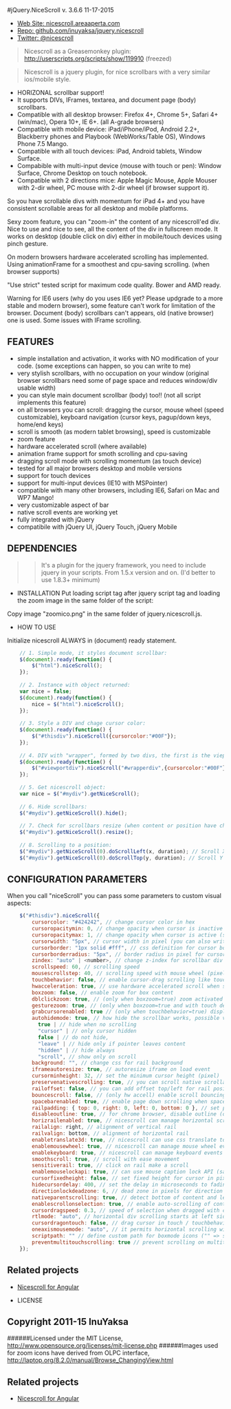 #jQuery.NiceScroll
v. 3.6.6 11-17-2015

 - [Web Site: nicescroll.areaaperta.com](http://nicescroll.areaaperta.com)
 - [Repo: github.com/inuyaksa/jquery.nicescroll](https://github.com/inuyaksa/jquery.nicescroll)
 - [Twitter: @nicescroll](https://twitter.com/nicescroll)

> Nicescroll as a Greasemonkey plugin: http://userscripts.org/scripts/show/119910 (freezed)


> Nicescroll is a jquery plugin, for nice scrollbars with a very similar ios/mobile style.

  - HORIZONAL scrollbar support!
  - It supports DIVs, IFrames, textarea, and document page (body) scrollbars.
  - Compatible with all desktop browser: Firefox 4+, Chrome 5+, Safari 4+ (win/mac), Opera 10+, IE 6+. (all A-grade browsers)
  - Compatible with mobile device: iPad/iPhone/iPod, Android 2.2+, Blackberry phones and Playbook (WebWorks/Table OS), Windows Phone 7.5 Mango.
  - Compatible with all touch devices: iPad, Android tablets, Window Surface.
  - Compabible with multi-input device (mouse with touch or pen): Window Surface, Chrome Desktop on touch notebook.
  - Compatible with 2 directions mice: Apple Magic Mouse, Apple Mouser with 2-dir wheel, PC mouse with 2-dir wheel (if browser support it).

So you have scrollable divs with momentum for iPad 4+ and you have consistent scrollable areas for all desktop and mobile platforms.

Sexy zoom feature, you can "zoom-in" the content of any nicescroll'ed div.
Nice to use and nice to see, all the content of the div in fullscreen mode.
It works on desktop (double click on div) either in mobile/touch devices using pinch gesture.

On modern browsers hardware accelerated scrolling has implemented.
Using animationFrame for a smoothest and cpu-saving scrolling. (when browser supports)

"Use strict" tested script for maximum code quality.
Bower and AMD ready.

Warning for IE6 users (why do you uses IE6 yet? Please updgrade to a more stable and modern browser), some feature can't work for limitation of the browser.
Document (body) scrollbars can't appears, old (native browser) one is used. Some issues with IFrame scrolling.


## FEATURES

- simple installation and activation, it works with NO modification of your code. (some exceptions can happen, so you can write to me)
- very stylish scrollbars, with no occupation on your window (original browser scrollbars need some of page space and reduces window/div usable width)
- you can style main document scrollbar (body) too!! (not all script implements this feature)
- on all browsers you can scroll: dragging the cursor, mouse wheel (speed customizable), keyboard navigation (cursor keys, pagup/down keys, home/end keys)
- scroll is smooth (as modern tablet browsing), speed is customizable
- zoom feature
- hardware accelerated scroll (where available)
- animation frame support for smoth scrolling and cpu-saving
- dragging scroll mode with scrolling momentum (as touch device)
- tested for all major browsers desktop and mobile versions
- support for touch devices
- support for multi-input devices (IE10 with MSPointer)
- compatible with many other browsers, including IE6, Safari on Mac and WP7 Mango!
- very customizable aspect of bar
- native scroll events are working yet
- fully integrated with jQuery
- compatibile with jQuery UI, jQuery Touch, jQuery Mobile


## DEPENDENCIES
>> It's a plugin for the jquery framework, you need to include jquery in your scripts.
>> From 1.5.x version and on. (I'd better to use 1.8.3+ minimum)


* INSTALLATION
Put loading script tag after jquery script tag and loading the zoom image in the same folder of the script:

<script src="jquery.nicescroll.js"></script>

Copy image "zoomico.png" in the same folder of jquery.nicescroll.js.


* HOW TO USE

Initialize nicescroll ALWAYS in (document) ready statement.
```javascript
    // 1. Simple mode, it styles document scrollbar:
    $(document).ready(function() {  
        $("html").niceScroll();
    });
    
    // 2. Instance with object returned:
    var nice = false;
    $(document).ready(function() {  
        nice = $("html").niceScroll();
    });
    
    // 3. Style a DIV and chage cursor color:
    $(document).ready(function() {  
        $("#thisdiv").niceScroll({cursorcolor:"#00F"});
    });
    
    // 4. DIV with "wrapper", formed by two divs, the first is the vieport, the latter is the content:
    $(document).ready(function() {
        $("#viewportdiv").niceScroll("#wrapperdiv",{cursorcolor:"#00F"});
    });
    
    // 5. Get nicescroll object:
    var nice = $("#mydiv").getNiceScroll();
    
    // 6. Hide scrollbars:
    $("#mydiv").getNiceScroll().hide();
    
    // 7. Check for scrollbars resize (when content or position have changed):
    $("#mydiv").getNiceScroll().resize();
    
    // 8. Scrolling to a position:
    $("#mydiv").getNiceScroll(0).doScrollLeft(x, duration); // Scroll X Axis
    $("#mydiv").getNiceScroll(0).doScrollTop(y, duration); // Scroll Y Axis
```

## CONFIGURATION PARAMETERS
When you call "niceScroll" you can pass some parameters to custom visual aspects:

```javascript
    $("#thisdiv").niceScroll({
        cursorcolor: "#424242", // change cursor color in hex
        cursoropacitymin: 0, // change opacity when cursor is inactive (scrollabar "hidden" state), range from 1 to 0
        cursoropacitymax: 1, // change opacity when cursor is active (scrollabar "visible" state), range from 1 to 0
        cursorwidth: "5px", // cursor width in pixel (you can also write "5px")
        cursorborder: "1px solid #fff", // css definition for cursor border
        cursorborderradius: "5px", // border radius in pixel for cursor
        zindex: "auto" | <number>, // change z-index for scrollbar div
        scrollspeed: 60, // scrolling speed
        mousescrollstep: 40, // scrolling speed with mouse wheel (pixel)
        touchbehavior: false, // enable cursor-drag scrolling like touch devices in desktop computer
        hwacceleration: true, // use hardware accelerated scroll when supported
        boxzoom: false, // enable zoom for box content
        dblclickzoom: true, // (only when boxzoom=true) zoom activated when double click on box
        gesturezoom: true, // (only when boxzoom=true and with touch devices) zoom activated when pinch out/in on box
        grabcursorenabled: true // (only when touchbehavior=true) display "grab" icon
        autohidemode: true, // how hide the scrollbar works, possible values: 
          true | // hide when no scrolling
          "cursor" | // only cursor hidden
          false | // do not hide,
          "leave" | // hide only if pointer leaves content
          "hidden" | // hide always
          "scroll", // show only on scroll          
        background: "", // change css for rail background
        iframeautoresize: true, // autoresize iframe on load event
        cursorminheight: 32, // set the minimum cursor height (pixel)
        preservenativescrolling: true, // you can scroll native scrollable areas with mouse, bubbling mouse wheel event
        railoffset: false, // you can add offset top/left for rail position
        bouncescroll: false, // (only hw accell) enable scroll bouncing at the end of content as mobile-like 
        spacebarenabled: true, // enable page down scrolling when space bar has pressed
        railpadding: { top: 0, right: 0, left: 0, bottom: 0 }, // set padding for rail bar
        disableoutline: true, // for chrome browser, disable outline (orange highlight) when selecting a div with nicescroll
        horizrailenabled: true, // nicescroll can manage horizontal scroll
        railalign: right, // alignment of vertical rail
        railvalign: bottom, // alignment of horizontal rail
        enabletranslate3d: true, // nicescroll can use css translate to scroll content
        enablemousewheel: true, // nicescroll can manage mouse wheel events
        enablekeyboard: true, // nicescroll can manage keyboard events
        smoothscroll: true, // scroll with ease movement
        sensitiverail: true, // click on rail make a scroll
        enablemouselockapi: true, // can use mouse caption lock API (same issue on object dragging)
        cursorfixedheight: false, // set fixed height for cursor in pixel
        hidecursordelay: 400, // set the delay in microseconds to fading out scrollbars
        directionlockdeadzone: 6, // dead zone in pixels for direction lock activation
        nativeparentscrolling: true, // detect bottom of content and let parent to scroll, as native scroll does
        enablescrollonselection: true, // enable auto-scrolling of content when selection text
        cursordragspeed: 0.3, // speed of selection when dragged with cursor
        rtlmode: "auto", // horizontal div scrolling starts at left side
        cursordragontouch: false, // drag cursor in touch / touchbehavior mode also
        oneaxismousemode: "auto", // it permits horizontal scrolling with mousewheel on horizontal only content, if false (vertical-only) mousewheel don't scroll horizontally, if value is auto detects two-axis mouse
        scriptpath: "" // define custom path for boxmode icons ("" => same script path)
        preventmultitouchscrolling: true // prevent scrolling on multitouch events
    });
```

Related projects
----------------

* [Nicescroll for Angular](https://github.com/tushariscoolster/angular-nicescroll)

* LICENSE

## Copyright 2011-15 InuYaksa

######Licensed under the MIT License, http://www.opensource.org/licenses/mit-license.php
######Images used for zoom icons have derived from OLPC interface, http://laptop.org/8.2.0/manual/Browse_ChangingView.html


Related projects
----------------

* [Nicescroll for Angular](https://github.com/tushariscoolster/angular-nicescroll)
